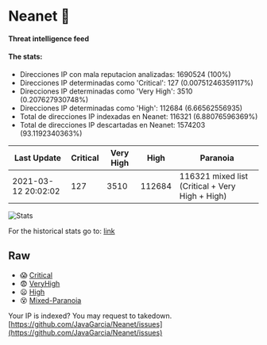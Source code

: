 # Neanet :hocho:
#### Threat intelligence feed
#### The stats:

- Direcciones IP con mala reputacion analizadas: 1690524 (100%)
- Direcciones IP determinadas como 'Critical':  127 (0.00751246359117%)
- Direcciones IP determinadas como 'Very High':  3510 (0.207627930748%)
- Direcciones IP determinadas como 'High':  112684 (6.66562556935)
- Total de direcciones IP indexadas en Neanet:  116321 (6.88076596369%)
- Total de direcciones IP descartadas en Neanet:  1574203 (93.1192340363%)

| Last Update | Critical | Very High | High | Paranoia |
| --- | --- | --- | --- | --- |
| 2021-03-12 20:02:02 | 127 | 3510 | 112684 | 116321 mixed list (Critical + Very High + High)|

![Stats](https://docs.google.com/spreadsheets/d/e/2PACX-1vSnaNMIXVabIpDJjufMlzH7poXnshF3mgd8Is1g9ytUEzVsP5my4Trn8f-xkoLLQ38xpL3HtmUexLo6/pubchart?oid=501124687&format=image)

For the historical stats go to: [link](/stats.csv)
## Raw
- :scream: [Critical](https://raw.githubusercontent.com/JavaGarcia/Neanet/master/blacklists/neanet_critical.txt)
- :fearful: [VeryHigh](https://raw.githubusercontent.com/JavaGarcia/Neanet/master/blacklists/neanet_veryHigh.txtt)
- :frowning: [High](https://raw.githubusercontent.com/JavaGarcia/Neanet/master/blacklists/neanet_high.txt)
- :dizzy_face: [Mixed-Paranoia](https://raw.githubusercontent.com/JavaGarcia/Neanet/master/blacklists/neanet_all.txt)


Your IP is indexed? You may request to takedown. [https://github.com/JavaGarcia/Neanet/issues](https://github.com/JavaGarcia/Neanet/issues)

















































































































































































































































































































































































































































































































































































































































































































































































































































































































































































































































































































































































































































































































































































































































































































































































































































































































































































































































































































































































































































































































































































































































































































































































































































































































































































































































































































































































































































































































































































































































































































































































































































































































































































































































































































































































































































































































































































































































































































































































































































































































































































































































































































































































































































































































































































































































































































































































































































































































































































































